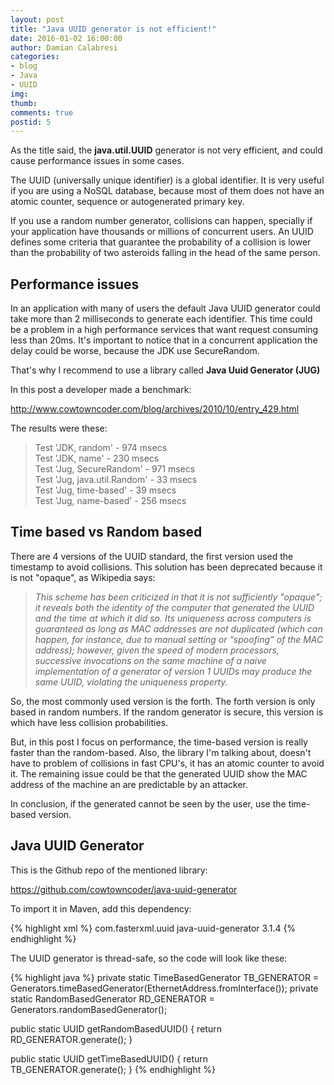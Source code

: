 ```yaml
---
layout: post
title: "Java UUID generator is not efficient!"
date: 2016-01-02 16:00:00
author: Damian Calabresi
categories: 
- blog 
- Java
- UUID
img: 
thumb: 
comments: true
postid: 5
---
```


As the title said, the **java.util.UUID** generator is not very efficient, and could cause performance issues in some cases.

The UUID (universally unique identifier) is a global identifier. 
It is very useful if you are using a NoSQL database, because most of them does not have an atomic counter, sequence or autogenerated primary key.

If you use a random number generator, collisions can happen, specially if your application have thousands or millions of concurrent users. 
An UUID defines some criteria that guarantee the probability of a collision is lower than the probability of two asteroids falling in the head of the same person.

## Performance issues
In an application with many of users the default Java UUID generator could take more than 2 milliseconds to generate each identifier.
This time could be a problem in a high performance services that want request consuming less than 20ms. 
It's important to notice that in a concurrent application the delay could be worse, because the JDK use SecureRandom.

That's why I recommend to use a library called **Java Uuid Generator (JUG)**

<!--more-->

In this post a developer made a benchmark:

<http://www.cowtowncoder.com/blog/archives/2010/10/entry_429.html>

The results were these:

> Test 'JDK, random' - 974 msecs  
> Test 'JDK, name' - 230 msecs  
> Test 'Jug, SecureRandom' - 971 msecs  
> Test 'Jug, java.util.Random' - 33 msecs  
> Test 'Jug, time-based' - 39 msecs  
> Test 'Jug, name-based' - 256 msecs  

## Time based vs Random based
There are 4 versions of the UUID standard, the first version used the timestamp to avoid collisions. 
This solution has been deprecated because it is not "opaque", as Wikipedia says:

> *This scheme has been criticized in that it is not sufficiently "opaque"; it reveals both the identity of the computer that generated the UUID and the time at which it did so. Its uniqueness across computers is guaranteed as long as MAC addresses are not duplicated (which can happen, for instance, due to manual setting or “spoofing” of the MAC address); however, given the speed of modern processors, successive invocations on the same machine of a naive implementation of a generator of version 1 UUIDs may produce the same UUID, violating the uniqueness property.*

So, the most commonly used version is the forth. The forth version is only based in random numbers. 
If the random generator is secure, this version is which have less collision probabilities.

But, in this post I focus on performance, the time-based version is really faster than the random-based. 
Also, the library I'm talking about, doesn't have to problem of collisions in fast CPU's, it has an atomic counter to avoid it.
The remaining issue could be that the generated UUID show the MAC address of the machine an are predictable by an attacker.

In conclusion, if the generated cannot be seen by the user, use the time-based version.

## Java UUID Generator
This is the Github repo of the mentioned library:

<https://github.com/cowtowncoder/java-uuid-generator>

To import it in Maven, add this dependency:

{% highlight xml %}
<dependency>
  <groupId>com.fasterxml.uuid</groupId>
  <artifactId>java-uuid-generator</artifactId>
  <version>3.1.4</version>
</dependency>
{% endhighlight %}

The UUID generator is thread-safe, so the code will look like these:

{% highlight java %}
private static TimeBasedGenerator TB_GENERATOR = Generators.timeBasedGenerator(EthernetAddress.fromInterface());
private static RandomBasedGenerator RD_GENERATOR = Generators.randomBasedGenerator();

public static UUID getRandomBasedUUID() {
    return RD_GENERATOR.generate();
}

public static UUID getTimeBasedUUID() {
    return TB_GENERATOR.generate();
}
{% endhighlight %}

